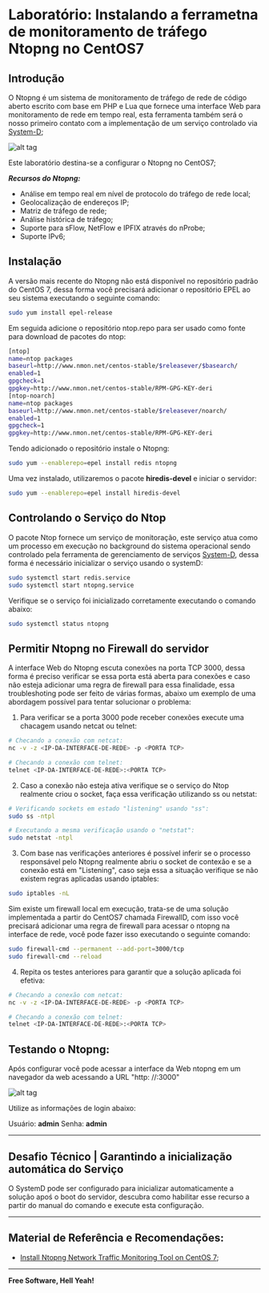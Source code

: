 # Laboratório: Instalando a ferrametna de monitoramento de tráfego Ntopng no CentOS7

## Introdução

O Ntopng é um sistema de monitoramento de tráfego de rede de código aberto escrito com base em PHP e Lua que fornece uma interface Web para monitoramento de rede em tempo real, esta ferramenta também será o nosso primeiro contato com a implementação de um serviço controlado via [System-D](https://access.redhat.com/documentation/en-us/red_hat_enterprise_linux/7/html/system_administrators_guide/chap-managing_services_with_systemd);

![alt tag](https://github.com/helcorin/linux/raw/master/images/ntopng-1.png)

Este laboratório destina-se a configurar o Ntopng no CentOS7;

***Recursos do Ntopng:***

- Análise em tempo real em nível de protocolo do tráfego de rede local;
- Geolocalização de endereços IP;
- Matriz de tráfego de rede;
- Análise histórica de tráfego;
- Suporte para sFlow, NetFlow e IPFIX através do nProbe;
- Suporte IPv6;

## Instalação

A versão mais recente do Ntopng não está disponível no repositório padrão do CentOS 7, dessa forma você precisará adicionar o repositório EPEL ao seu sistema executando o seguinte comando:

```sh
sudo yum install epel-release
```

Em seguida adicione o repositório ntop.repo para ser usado como fonte para download de pacotes do ntop:

```sh
[ntop]
name=ntop packages
baseurl=http://www.nmon.net/centos-stable/$releasever/$basearch/
enabled=1
gpgcheck=1
gpgkey=http://www.nmon.net/centos-stable/RPM-GPG-KEY-deri
[ntop-noarch]
name=ntop packages
baseurl=http://www.nmon.net/centos-stable/$releasever/noarch/
enabled=1
gpgcheck=1
gpgkey=http://www.nmon.net/centos-stable/RPM-GPG-KEY-deri
```

Tendo adicionado o repositório instale o Ntopng:

```sh
sudo yum --enablerepo=epel install redis ntopng
```

Uma vez instalado, utilizaremos o pacote **hiredis-devel** e iniciar o servidor:

```sh
sudo yum --enablerepo=epel install hiredis-devel
```

## Controlando o Serviço do Ntop

O pacote Ntop fornece um serviço de monitoração, este serviço atua como um processo em execução no background do sistema operacional sendo controlado pela ferramenta de gerenciamento de serviços [System-D](https://access.redhat.com/documentation/en-us/red_hat_enterprise_linux/7/html/system_administrators_guide/chap-managing_services_with_systemd), dessa forma é necessário inicializar o serviço usando o systemD:

```sh
sudo systemctl start redis.service
sudo systemctl start ntopng.service
```

Verifique se o serviço foi inicializado corretamente executando o comando abaixo:

```sh
sudo systemctl status ntopng
```

## Permitir Ntopng no Firewall do servidor

A interface Web do Ntopng escuta conexões na porta TCP 3000, dessa forma é preciso verificar se essa porta está aberta para conexões e caso não esteja adicionar uma regra de firewall para essa finalidade, essa troubleshoting pode ser feito de várias formas, abaixo um exemplo de uma abordagem possível para tentar solucionar o problema:

1. Para verificar se a porta 3000 pode receber conexões execute uma chacagem usando netcat ou telnet:

```sh
# Checando a conexão com netcat:
nc -v -z <IP-DA-INTERFACE-DE-REDE> -p <PORTA TCP>

# Checando a conexão com telnet:
telnet <IP-DA-INTERFACE-DE-REDE>:<PORTA TCP>
```

2. Caso a conexão não esteja ativa verifique se o serviço do Ntop realmente criou o socket, faça essa verificação utilizando ss ou netstat:

```sh
# Verificando sockets em estado "listening" usando "ss":
sudo ss -ntpl

# Executando a mesma verificação usando o "netstat":
sudo netstat -ntpl
```

3. Com base nas verificações anteriores é possível inferir se o processo responsável pelo Ntopng realmente abriu o socket de contexão e se a conexão está em "Listening", caso seja essa a situação verifique se não existem regras aplicadas usando iptables:

```sh
sudo iptables -nL
```

Sim existe um firewall local em execução, trata-se de uma solução implementada a partir do CentOS7 chamada FirewallD, com isso você precisará adicionar uma regra de firewall para acessar o ntopng na interface de rede, você pode fazer isso executando o seguinte comando:

```sh
sudo firewall-cmd --permanent --add-port=3000/tcp
sudo firewall-cmd --reload
```

4. Repita os testes anteriores para garantir que a solução aplicada foi efetiva:

```sh
# Checando a conexão com netcat:
nc -v -z <IP-DA-INTERFACE-DE-REDE> -p <PORTA TCP>

# Checando a conexão com telnet:
telnet <IP-DA-INTERFACE-DE-REDE>:<PORTA TCP>
```

## Testando o Ntopng:

Após configurar você pode acessar a interface da Web ntopng em um navegador da web acessando a URL "http: //<IP-DA-INTERFACE-DE-REDE>:3000" 

![alt tag](https://github.com/helcorin/linux/raw/master/images/ntopng-2.png)

Utilize as informações de login abaixo:

Usuário: **admin**
Senha:   **admin**

---

## Desafio Técnico | Garantindo a inicialização automática do Serviço

O SystemD pode ser configurado para inicializar automaticamente a solução apoś o boot do servidor, descubra como habilitar esse recurso a partir do manual do comando e execute esta configuração.

---

## Material de Referência e Recomendações:

* [Install Ntopng Network Traffic Monitoring Tool on CentOS 7](https://devops.profitbricks.com/tutorials/install-ntopng-network-traffic-monitoring-tool-on-centos-7/);

---

**Free Software, Hell Yeah!**
